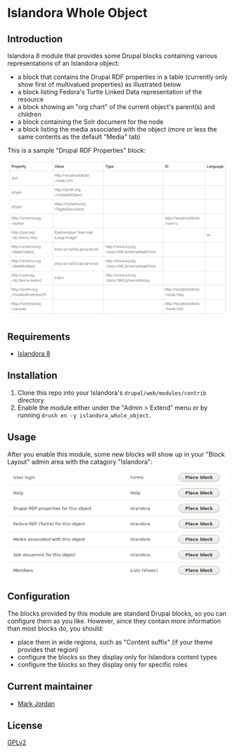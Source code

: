 # Islandora Whole Object

## Introduction

Islandora 8 module that provides some Drupal blocks containing various representations of an Islandora object:

* a block that contains the Drupal RDF properties in a table (currently only show first of multivalued properties) as illustrated below
* a block listing Fedora's Turtle Linked Data representation of the resource
* a block showing an "org chart" of the current object's parent(s) and children
* a block containing the Solr document for the node
* a block listing the media associated with the object (more or less the same contents as the default "Media" tab)

This is a sample "Drupal RDF Properties" block:

![sample RDF properties block](docs/rdf_properties.png)

## Requirements

* [Islandora 8](https://github.com/Islandora-CLAW/islandora)

## Installation

1. Clone this repo into your Islandora's `drupal/web/modules/contrib` directory.
1. Enable the module either under the "Admin > Extend" menu or by running `drush en -y islandora_whole_object`.

## Usage

After you enable this module, some new blocks will show up in your "Block Layout" admin area with the catagory "Islandora":

![overview](docs/blocks_list.png)

## Configuration

The blocks provided by this module are standard Drupal blocks, so you can configure them as you like. However, since they contain more information than most blocks do, you should:

* place them in wide regions, such as "Content suffix" (if your theme provides that region)
* configure the blocks so they display only for Islandora content types
* configure the blocks so they display only for specific roles

## Current maintainer

* [Mark Jordan](https://github.com/mjordan)

## License

[GPLv2](http://www.gnu.org/licenses/gpl-2.0.txt)
